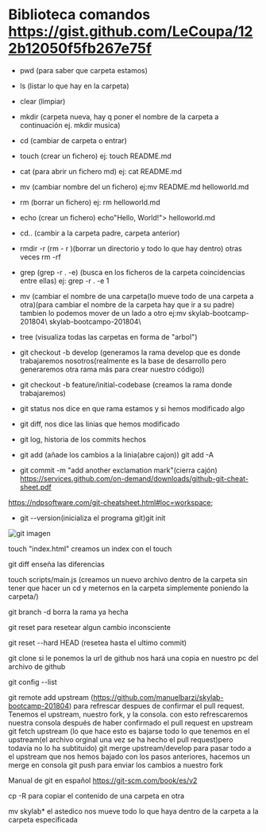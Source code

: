
# Biblioteca comandos https://gist.github.com/LeCoupa/122b12050f5fb267e75f

- pwd (para saber que carpeta estamos)

- ls (listar lo que hay en la carpeta)

- clear (limpiar)

- mkdir (carpeta nueva, hay q poner el nombre de la carpeta a continuación ej. mkdir musica)

- cd (cambiar de carpeta o entrar)

- touch (crear un fichero) ej: touch README.md

- cat (para abrir un fichero md) ej: cat README.md

- mv (cambiar nombre del un fichero) ej:mv README.md helloworld.md

- rm (borrar un fichero) ej: rm helloworld.md

- echo (crear un fichero) echo"Hello, World!"> helloworld.md

- cd.. (cambir a la carpeta padre, carpeta anterior)

- rmdir -r (rm - r )(borrar un directorio y todo lo que hay dentro) otras veces rm -rf

- grep (grep -r . -e) (busca en los ficheros de la carpeta coincidencias entre ellas) ej: grep -r . -e 1

- mv (cambiar el nombre de una carpeta(lo mueve todo de una carpeta a otra)(para cambiar el nombre de la carpeta hay que ir a su padre) tambien lo podemos mover de un lado a otro ej:mv skylab-bootcamp-201804\ skylab-bootcampo-201804\

- tree (visualiza todas las carpetas en forma de "arbol")

- git checkout -b develop (generamos la rama develop que es donde trabajaremos nosotros(realmente es la base de desarrollo pero generaremos otra rama más para crear nuestro código))

- git checkout -b feature/initial-codebase (creamos la rama donde trabajaremos)

- git status nos dice en que rama estamos y si hemos modificado algo
- git diff, nos dice las linias que hemos modificado
- git log, historia de los commits hechos
- git add (añade los cambios a la linia(abre cajon)) git add -A
- git commit -m "add another exclamation mark"(cierra cajón)
https://services.github.com/on-demand/downloads/github-git-cheat-sheet.pdf

https://ndpsoftware.com/git-cheatsheet.html#loc=workspace;

- git --version(inicializa el programa git)git init

![git imagen](https://qph.fs.quoracdn.net/main-qimg-d151c0543baa145e6252c1ec95199963)

touch "index.html" creamos un index con el touch

git diff enseña las diferencias

touch scripts/main.js (creamos un nuevo archivo dentro de la carpeta sin tener que hacer un cd y meternos en la carpeta simplemente poniendo la carpeta/)

git branch -d borra la rama ya hecha

git reset para resetear algun cambio inconsciente

git reset --hard HEAD (resetea hasta el ultimo commit)

git clone si le ponemos la url de github nos hará una copia en nuestro pc del archivo de github

git config --list 

git remote add upstream (https://github.com/manuelbarzi/skylab-bootcamp-201804) para refrescar despues de confirmar el pull request. Tenemos el upstream, nuestro fork, y la consola. con esto refrescaremos nuestra consola después de haber confirmado el pull request en upstream
git fetch upstream (lo que hace esto es bajarse todo lo que tenemos en el upstream(el archivo orginal una vez se ha hecho el pull request)pero todavía no lo ha subtituido)
git merge upstream/develop para pasar todo a el upstream que nos hemos bajado con los pasos anteriores, hacemos un merge en consola
git push para enviar los cambios a nuestro fork

Manual de git en español https://git-scm.com/book/es/v2

cp -R para copiar el contenido de una carpeta en otra

mv skylab\* el astedico nos mueve todo lo que haya dentro de la carpeta a la carpeta especificada

